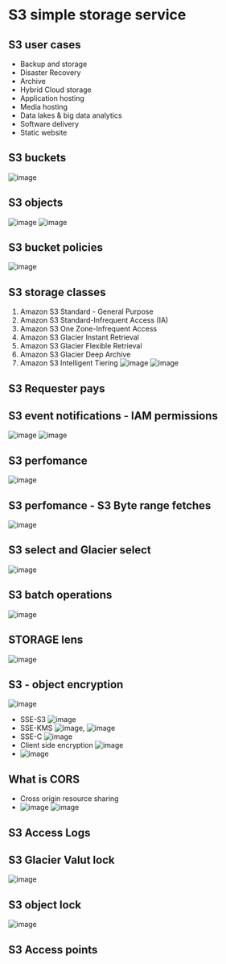 # S3 simple storage service

## S3 user cases
* Backup and storage
* Disaster Recovery
* Archive
* Hybrid Cloud storage
* Application hosting
* Media hosting
* Data lakes & big data analytics
* Software delivery
* Static website

## S3 buckets
![image](https://github.com/bhargavsp/aws_solution-architect/assets/45779321/c5f6f256-72ba-4696-87b9-b581585a240f)

## S3 objects
![image](https://github.com/bhargavsp/aws_solution-architect/assets/45779321/b25e957a-d2e7-4aa7-9b38-7b3f1ca34528)
![image](https://github.com/bhargavsp/aws_solution-architect/assets/45779321/bc25323d-7f45-49fb-8a01-77aec111cbf4)

## S3 bucket policies
![image](https://github.com/bhargavsp/aws_solution-architect/assets/45779321/3c8cbd59-b8b0-41ed-ae08-747115a91924)

## S3 storage classes
1. Amazon S3 Standard - General Purpose
2. Amazon S3 Standard-Infrequent Access (IA)
3. Amazon S3 One Zone-Infrequent Access
4. Amazon S3 Glacier Instant Retrieval
5. Amazon S3 Glacier Flexible Retrieval
6. Amazon S3 Glacier Deep Archive
7. Amazon S3 Intelligent Tiering
![image](https://github.com/bhargavsp/aws_solution-architect/assets/45779321/ec19edac-6dca-4804-a477-f7a12a7bbf79)
![image](https://github.com/bhargavsp/aws_solution-architect/assets/45779321/da7b9197-c6c9-4f35-8a8a-29b274af8232)

## S3 Requester pays

## S3 event notifications - IAM permissions
 ![image](https://github.com/bhargavsp/aws_solution-architect/assets/45779321/278844dd-5cc2-4087-9397-823349fafca6)
 ![image](https://github.com/bhargavsp/aws_solution-architect/assets/45779321/898b4838-40a0-4cae-bc52-29c338fe7d51)

## S3 perfomance
![image](https://github.com/bhargavsp/aws_solution-architect/assets/45779321/dd784725-1b54-4c15-a5dd-8febb1ca6229)

## S3 perfomance - S3 Byte range fetches
 ![image](https://github.com/bhargavsp/aws_solution-architect/assets/45779321/66b803ab-6957-4314-a489-2dc093a3f4f5)

## S3 select and Glacier select
![image](https://github.com/bhargavsp/aws_solution-architect/assets/45779321/98befa2c-52c6-4b9f-bc20-061edc4acc58)

## S3 batch operations
![image](https://github.com/bhargavsp/aws_solution-architect/assets/45779321/a0245443-5a56-4214-b3fc-903f35efbd25)

## STORAGE lens
![image](https://github.com/bhargavsp/aws_solution-architect/assets/45779321/256e44e8-702b-444e-8f3f-88dedd237fe4)

## S3 - object encryption
 ![image](https://github.com/bhargavsp/aws_solution-architect/assets/45779321/61e0528a-1399-4ce1-9e9a-486443d289b4)
* SSE-S3 ![image](https://github.com/bhargavsp/aws_solution-architect/assets/45779321/33e820f1-4dc3-497b-8747-5be76d8da80a)
* SSE-KMS ![image](https://github.com/bhargavsp/aws_solution-architect/assets/45779321/3d350db9-74da-4491-b22d-104f086b1023), ![image](https://github.com/bhargavsp/aws_solution-architect/assets/45779321/14e9ee9b-43aa-4129-b7b0-2a2cb996adb8)
* SSE-C  ![image](https://github.com/bhargavsp/aws_solution-architect/assets/45779321/f3e50572-620d-4fda-b025-9742a8e4ec8a)
* Client side encryption  ![image](https://github.com/bhargavsp/aws_solution-architect/assets/45779321/57289734-77cc-4d83-a72e-6ff2e417b4a0)
* ![image](https://github.com/bhargavsp/aws_solution-architect/assets/45779321/d90afec1-a22f-4297-8276-d93e311ddc80)

## What is CORS
* Cross origin resource sharing
* ![image](https://github.com/bhargavsp/aws_solution-architect/assets/45779321/8326b761-6632-43c6-a37d-cc99eb84484e)
![image](https://github.com/bhargavsp/aws_solution-architect/assets/45779321/37027690-fd66-4a11-b79b-fc1d2dc36621)

## S3 Access Logs

## S3 Glacier Valut lock
![image](https://github.com/bhargavsp/aws_solution-architect/assets/45779321/df3f71de-bb32-4b7b-b28a-02623873bd2c)

## S3 object lock
![image](https://github.com/bhargavsp/aws_solution-architect/assets/45779321/1b4d7546-dc5a-4dcc-b22b-687b5e2de855)

## S3 Access points




 
